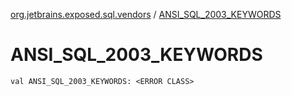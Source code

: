 [org.jetbrains.exposed.sql.vendors](index.md) / [ANSI_SQL_2003_KEYWORDS](.)

# ANSI_SQL_2003_KEYWORDS

`val ANSI_SQL_2003_KEYWORDS: <ERROR CLASS>`
